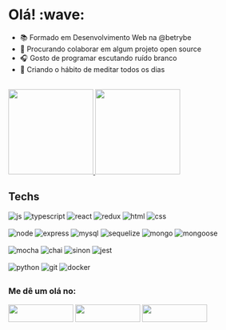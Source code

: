 <h1> Olá! :wave: </h1>

- :books: Formado em Desenvolvimento Web na @betrybe
- :eyes: Procurando colaborar em algum projeto open source
- :headphones: Gosto de programar escutando ruído branco
- :seedling: Criando o hábito de meditar todos os dias

<br />

<div>
  <a href="https://github.com/renatozr">
    <img height="170em" src="https://github-readme-stats.vercel.app/api?username=renatozr&count_private=true&show_icons=true&theme=react" />
    <img height="170em" src="https://github-readme-stats.vercel.app/api/top-langs/?username=renatozr&layout=compact&langs_count=7&theme=react" />
  </a>
</div>

<div>
  <h2>Techs</h2>
  <img alt="js" src="https://img.shields.io/badge/javascript-%23323330.svg?style=for-the-badge&logo=javascript&logoColor=%23F7DF1E" />
  <img alt="typescript" src="https://img.shields.io/badge/typescript-%23007ACC.svg?style=for-the-badge&logo=typescript&logoColor=white" />
  <img alt="react" src="https://img.shields.io/badge/react-%2320232a.svg?style=for-the-badge&logo=react&logoColor=%2361DAFB" />
  <img alt="redux" src="https://img.shields.io/badge/redux-%23593d88.svg?style=for-the-badge&logo=redux&logoColor=white" />
  <img alt="html" src="https://img.shields.io/badge/html5-%23E34F26.svg?style=for-the-badge&logo=html5&logoColor=white" />
  <img alt="css" src="https://img.shields.io/badge/css3-%231572B6.svg?style=for-the-badge&logo=css3&logoColor=white" />
  <br />
  <br />
  <img alt="node" src="https://img.shields.io/badge/node.js-6DA55F?style=for-the-badge&logo=node.js&logoColor=white" />
  <img alt="express" src="https://img.shields.io/badge/express.js-%23404d59.svg?style=for-the-badge&logo=express&logoColor=%2361DAFB" />
  <img alt="mysql" src="https://img.shields.io/badge/mysql-00000f.svg?style=for-the-badge&logo=mysql&logoColor=white" />
  <img alt="sequelize" src="https://img.shields.io/badge/sequelize-323330?style=for-the-badge&logo=sequelize&logoColor=blue" />
  <img alt="mongo" src="https://img.shields.io/badge/MongoDB-%234ea94b.svg?style=for-the-badge&logo=mongodb&logoColor=white" />
  <img alt="mongoose" src="https://img.shields.io/badge/mongoose-880000?style=for-the-badge&logo=mongoose" />
  <br />
  <br />
  <img alt="mocha" src="https://img.shields.io/badge/-mocha-%238D6748?style=for-the-badge&logo=mocha&logoColor=white" />
  <img alt="chai" src="https://img.shields.io/badge/chai.js-f8ead5?style=for-the-badge&logo=chai&logoColor=red" />
  <img alt="sinon" src="https://img.shields.io/badge/sinon.js-323330?style=for-the-badge&logo=sinon" />
  <img alt="jest" src="https://img.shields.io/badge/-jest-%23C2132?style=for-the-badge&logo=jest&logoColor=white" />
  <br />
  <br />
  <img alt="python" src="https://img.shields.io/badge/python-3670A0?style=for-the-badge&logo=python&logoColor=ffdd54" />
  <img alt="git" src="https://img.shields.io/badge/git-%23F05033.svg?style=for-the-badge&logo=git&logoColor=white" />
  <img alt="docker" src="https://img.shields.io/badge/docker-%230db7ed.svg?style=for-the-badge&logo=docker&logoColor=white" />
</div>

##

<div>
  <h3>Me dê um olá no:</h3>
  <a href="https://www.linkedin.com/in/renatozr11/" target="_blank"><img width="130" height="35" src="https://img.shields.io/badge/LinkedIn-0077B5?style=for-the-badge&logo=linkedin&logoColor=white"></a>
  <a href="mailto:renatozr07@gmail.com" target="_blank"><img width="130" height="35" src="https://img.shields.io/badge/-Gmail-%23333?style=for-the-badge&logo=gmail&logoColor=white"></a>
  <a href="https://www.codewars.com/users/renatozr" target="_blank"><img width="130" height="35" src="https://img.shields.io/badge/Codewars-B1361E?style=for-the-badge&logo=Codewars&logoColor=white"></a>
</div>
